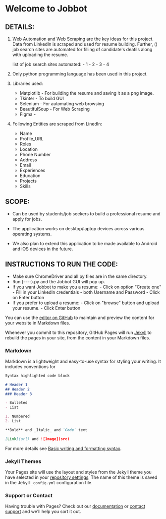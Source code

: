 # Welcome to Jobbot

## DETAILS:

1. Web Automation and Web Scraping are the key ideas for this project. Data from LinkedIn is scraped and used for resume building. Further, () job search sites are automated for filling of candidate's deatils along with uploading the resume.

	list of job search sites automated:
			- 1
			- 2
			- 3
			- 4

2. Only python programming language has been used in this project.

3. Libraries used:
	- Matplotlib - For building the resume and saving it as a png image.
	- Tkinter - To build GUI
	- Selenium - For automating web browsing
	- BeautifulSoup - For Web Scraping 
	- Figma -
	
 
4. Following Entities are scraped from LinedIn:
	- Name
	- Profile_URL
	- Roles
	- Location
	- Phone Number
	- Address
	- Email
	- Experiences
	- Education
	- Projects
	- Skills				


## SCOPE:

- Can be used by students/job seekers to build a professional resume and apply for jobs.
- The application works on desktop/laptop devices across various operating systems.

- We also plan to extend this application to be made available to Android and iOS devices in the future.



## INSTRUCTIONS TO RUN THE CODE:

- Make sure ChromeDriver and all py files are in the same directory.
- Run (----).py and the Jobbot GUI will pop up.
- If you want Jobbot to make you a resume:
		- Click on option "Create one"
		- Fill in your LinkedIn credentials - both Username and Password
		- Click on Enter button
- If you prefer to upload a resume:
		- Click on "browse" button and upload your resume.
		- Click Enter button


















You can use the [editor on GitHub](https://github.com/anshul-iiitb16/Jobbot/edit/deploy/index.md) to maintain and preview the content for your website in Markdown files.

Whenever you commit to this repository, GitHub Pages will run [Jekyll](https://jekyllrb.com/) to rebuild the pages in your site, from the content in your Markdown files.

### Markdown

Markdown is a lightweight and easy-to-use syntax for styling your writing. It includes conventions for

```markdown
Syntax highlighted code block

# Header 1
## Header 2
### Header 3

- Bulleted
- List

1. Numbered
2. List

**Bold** and _Italic_ and `Code` text

[Link](url) and ![Image](src)
```

For more details see [Basic writing and formatting syntax](https://docs.github.com/en/github/writing-on-github/getting-started-with-writing-and-formatting-on-github/basic-writing-and-formatting-syntax).

### Jekyll Themes

Your Pages site will use the layout and styles from the Jekyll theme you have selected in your [repository settings](https://github.com/anshul-iiitb16/Jobbot/settings/pages). The name of this theme is saved in the Jekyll `_config.yml` configuration file.

### Support or Contact

Having trouble with Pages? Check out our [documentation](https://docs.github.com/categories/github-pages-basics/) or [contact support](https://support.github.com/contact) and we’ll help you sort it out.
